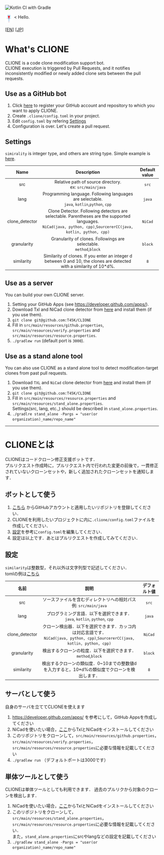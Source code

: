 ![Kotlin CI with Gradle](https://github.com/T45K/CLIONE/workflows/Kotlin%20CI%20with%20Gradle/badge.svg)

<p>
<img src="./logo.png" alt="logo" width=5% height=5% align=middle>
< Hello.
</p>

[[EN](#What's-CLIONE)] [[JP](#CLIONEとは)]

# What's CLIONE
CLIONE is a code clone modification support bot.<br>
CLIONE execution is triggered by Pull Requests, and it notifies inconsistently modified or newly added clone sets between the pull requests.

## Use as a GitHub bot
1. Click [here](https://github.com/apps/clione-bot) to register your GitHub account and repository to which you want to apply CLIONE.
2. Create `.clione/config.toml` in your project.
3. Edit `config.toml` by refering [Settings](#Settings)
4. Configuration is over. Let's create a pull request.

## Settings
`simirality` is integer type, and others are string type.
Simple example is [here](./.clione/config.toml).

|Name|Description|Default value|
|:--:|:--:|:--:|
|src|Relative path of source directory.<br>ex: `src/main/java`|`src`|
|lang|Programming language. Following languages are selectable.<br>`java`, `kotlin`,`python`, `cpp`|`java`|
|clone_detector|Clone Detector. Following detectors are selectable. Parentheses are the supported languages.<br>`NiCad(java, python, cpp)`,`SourcererCC(java, kotlin, python, cpp)`|`NiCad`|
|granularity|Granularity of clones. Followings are selectable.<br>`method`,`block`|`block`|
|similarity|Similarity of clones. If you enter an integer d between 0 and 10, the clones are detected with a similarity of 10*d%.|`8`|

## Use as a server
You can build your own CLIONE server.
1. Setting your GitHub Apps (see https://developer.github.com/apps/).
1. Download Txl and NiCad clone detector from [here](https://www.txl.ca/) and install them (if you use them).
1. `git clone git@github.com:T45K/CLIONE`
1. Fill in `src/main/resources/github.properties`, `src/main/resources/verify.properties` and `src/main/resources/resource.properties`.
1. `./gradlew run` (default port is `3000`).

## Use as a stand alone tool
You can also use CLIONE as a stand alone tool to detect modification-target clones from past pull requests.
1. Download `TXL` and `NiCad` clone detector from [here](https://www.txl.ca/) and install them (if you use them).
1. `git clone git@github.com:T45K/CLIONE`
1. Fill in `src/main/resources/resource.properties` and `src/main/resources/stand_alone.properties`.<br>Settings(src, lang, etc.,) should be described in `stand_alone.properties`.
1. `./gradlre stand_alone -Pargs = "user(or organization)_name/repo_name"`

___

# CLIONEとは

CLIONEはコードクローン修正支援ボットです．<br>
プルリクエスト作成時に，プルリクエスト内で行われた変更の前後で，一貫修正されていないクローンセットや，新しく追加されたクローンセットを通知します．

## ボットとして使う
1. [こちら](https://github.com/apps/clione-bot) からGitHubアカウントと適用したいリポジトリを登録してください．
2. CLIONEを利用したいプロジェクトに内に`.clione/config.toml`ファイルを作成してください．
3. [設定](#設定)を参考に`config.toml`を編集してください．
4. 設定は以上です．あとはプルリクエストを作成してみてください．

## 設定
`similarity`は整数型，それ以外は文字列型で記述してください．<br>
tomlの例は[こちら](./.clione/config.toml)

|名前|説明|デフォルト値|
|:--:|:--:|:--:|
|src|ソースファイルを含むディレクトリへの相対パス<br>例: `src/main/java`|`src`|
|lang|プログラミング言語．以下を選択できます．<br>`java`, `kotlin`, `python`, `cpp`|`java`|
|clone_detector|クローン検出器．以下を選択できます．カッコ内は対応言語です．<br>`NiCad(java, python, cpp)`,`SourcererCC(java, kotlin, python, cpp)`|`NiCad`|
|granularity|検出するクローンの粒度．以下を選択できます．<br>`method`,`block`|`block`|
|similarity|検出するクローンの類似度．0~10までの整数値dを入力すると，10*d%の類似度でクローンを検出します．|`8`|

## サーバとして使う
自身のサーバを立ててCLIONEを使えます
1. https://developer.github.com/apps/ を参考にして，GitHub Appsを作成してください
1. NiCadを使いたい場合，[ここ](https://www.txl.ca/)からTxlとNiCadをインストールしてください
1. このリポジトリをクローンして，`src/main/resources/github.properties`，`src/main/resources/verify.properties`，`src/main/resources/resource.properties`に必要な情報を記載してください
1. `./gradlew run` （デフォルトポートは3000です）

## 単体ツールとして使う
CLIONEは単体ツールとしても利用できます．
過去のプルリクから対象のクローンを検出します．
1. NiCadを使いたい場合，[ここ](https://www.txl.ca/)からTxlとNiCadをインストールしてください
1. このリポジトリをクローンして，`src/main/resources/stand_alone.properties`，`src/main/resources/resource.properties`に必要な情報を記載してください．<br>また，`stand_alone.properties`にsrcやlangなどの設定を記載してください
1. `./gradlew stand_alone -Pargs = "user(or organization)_name/repo_name"`
